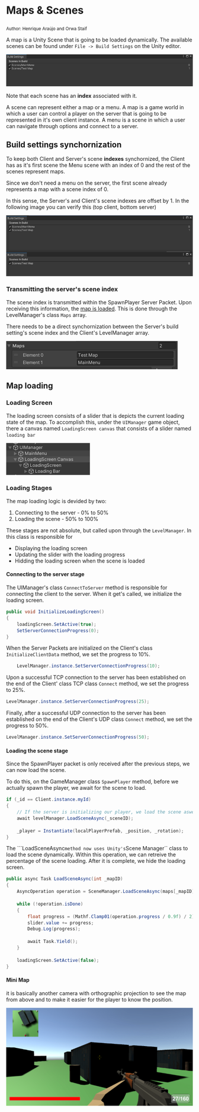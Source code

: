 # Maps & Scenes

<sub>Author: Henrique Araújo and Orwa Staif</sup>

A map is a Unity Scene that is going to be loaded dynamically. The available scenes can be found under ```File -> Build Settings``` on the Unity editor.

![local player](map_loading/build_settings.PNG)

Note that each scene has an **index** associated with it.

A scene can represent either a map or a menu. A map is a game world in which a user can control a player on the server that is going to be represented in it's own client instance. A menu is a scene in which a user can navigate through options and connect to a server.


## Build settings synchornization

To keep both Client and Server's scene **indexes** synchornized, the Client has as it's first scene the Menu scene with an index of 0 and the rest of the scenes represent maps.

Since we don't need a menu on the server, the first scene already represents a map with a scene index of 0.

In this sense, the Server's and Client's scene indexes are offset by 1. In the following image you can verify this (top client, bottom server)

![local player](map_loading/server_client_buildsettings.PNG)

### Transmitting the server's scene index

The scene index is transmitted within the SpawnPlayer Server Packet. Upon receiving this information, the  [map is loaded](#loading-the-scene-stage). This is done through the LevelManager's class ``Maps`` array. 

There needs to be a direct synchornization between the Server's build setting's scene index and the Client's LevelManager array.

![maps array](map_loading/maps_array.PNG)

## Map loading

### Loading Screen

The loading screen consists of a slider that is depicts the current loading state of the map. To accomplish this, under the ``UIManager`` game object, there a canvas named ``LoadingScreen canvas`` that consists of a slider named ``loading bar``

![local player](map_loading/loading_screen.PNG)

### Loading Stages

The map loading logic is devided by two:

1. Connecting to the server - 0% to 50%
2. Loading the scene - 50% to 100%

These stages are not absolute, but called upon through the ``LevelManager``. In this class is responsible for 

+ Displaying the loading screen 
+ Updating the slider with the loading progress
+ Hidding the loading screen when the scene is loaded

#### Connecting to the server stage

The UIManager's class ``ConnectToServer`` method is responsible for connecting the client to the server. When it get's called, we initialize the loading screen.

```c#
public void InitializeLoadingScreen()
{
    loadingScreen.SetActive(true);
    SetServerConnectionProgress(0);
}
```

When the Server Packets are initialized on the Client's class ``InitializeClientData`` method, we set the progress to 10%.

```c#
    LevelManager.instance.SetServerConnectionProgress(10);
```

Upon a successful TCP connection to the server has been established on the end of the Client' class TCP class ``Connect`` method, we set the progress to 25%.

```c#
LevelManager.instance.SetServerConnectionProgress(25);
```

Finally, after a successful UDP connection to the server has been established on the end of the Client's UDP class ``Connect`` method, we set the progress to 50%.

```c#
LevelManager.instance.SetServerConnectionProgress(50);
```

#### Loading the scene stage

Since the SpawnPlayer packet is only received after the previous steps, we can now load the scene.

To do this, on the GameManager class ``SpawnPlayer`` method, before we actually spawn the player, we await for the scene to load.

```c#
if (_id == Client.instance.myId)
{
    // If the server is initializing our player, we load the scene aswell
    await levelManager.LoadSceneAsync(_sceneID);

    _player = Instantiate(localPlayerPrefab, _position, _rotation);
}
```

The ```LoadSceneAsync`` method now uses Unity's ``Scene Manager`` class to load the scene dynamically. Within this operation, we can retreive the percentage of the scene loading. After it is complete, we hide the loading screen.

```c#
public async Task LoadSceneAsync(int _mapID)
{
    AsyncOperation operation = SceneManager.LoadSceneAsync(maps[_mapID]);
    
    while (!operation.isDone)
    {
        float progress = (Mathf.Clamp01(operation.progress / 0.9f) / 2) + 0.5f; // 50% of the loading slide
        slider.value += progress;
        Debug.Log(progress);
        
        await Task.Yield();
    }

    loadingScreen.SetActive(false);
}
```

#### Mini Map

it is basically another camera with orthographic projection to see the map from above and to make it easier for the player to know the position. 

![mini map](map_loading/mini.png)